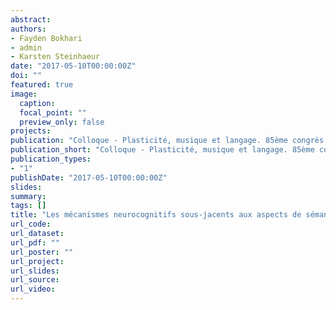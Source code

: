 ```yaml
---
abstract: 
authors:
- Fayden Bokhari
- admin
- Karsten Steinhaeur
date: "2017-05-10T00:00:00Z"
doi: ""
featured: true
image:
  caption: 
  focal_point: ""
  preview_only: false
projects:
publication: "Colloque - Plasticité, musique et langage. 85ème congrès de l’association francophone pour le savoir. McGill University, Montréal (QC), Canada, May 10, 2017"
publication_short: "Colloque - Plasticité, musique et langage. 85ème congrès de l’association francophone pour le savoir. McGill University, Montréal (QC), Canada, May 10, 2017"
publication_types:
- "1"
publishDate: "2017-05-10T00:00:00Z"
slides: 
summary: 
tags: []
title: "Les mécanismes neurocognitifs sous-jacents aux aspects de sémantique logique du traitement de la phrase : une étude en Potentiel Évoqués (PÉs) sur la vérification des conditions de vérités."
url_code: 
url_dataset: 
url_pdf: ""
url_poster: ""
url_project: 
url_slides: 
url_source: 
url_video: 
---
```

